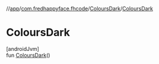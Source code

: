 //[app](../../../index.md)/[com.fredhappyface.fhcode](../index.md)/[ColoursDark](index.md)/[ColoursDark](-colours-dark.md)

# ColoursDark

[androidJvm]\
fun [ColoursDark](-colours-dark.md)()
